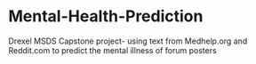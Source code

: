 # Mental-Health-Prediction
Drexel MSDS Capstone project- using text from Medhelp.org and Reddit.com to predict the mental illness of forum posters
